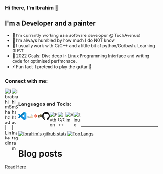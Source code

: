 ### Hi there, I'm Ibrahim 👋

## I'm a Developer and a painter
- 🔭 I’m currently working as a software developer @ TechAvenue!
- 🌱 I’m always humbled by how much I do NOT know
- 👯 I usually work with C/C++ and a little bit of python/Go/bash. Learning RUST.
- 🥅 2022 Goals: Dive deep in Linux Programming Interface and writing code for optimised perfmonace.
- ⚡ Fun fact: I pretend to play the guitar 🤣

### Connect with me:

[<img align="left" alt="IbrahimShahzad | LinkedIn" width="22px" src="https://cdn.jsdelivr.net/npm/simple-icons@v3/icons/linkedin.svg" />][linkedin]
[<img align="left" alt="IbrahimShahzad | Instagram" width="22px" src="https://cdn.jsdelivr.net/npm/simple-icons@v3/icons/instagram.svg" />][instagram]

<br />

### Languages and Tools:

<img align="left" alt="Visual Studio Code" width="26px" src="https://raw.githubusercontent.com/github/explore/80688e429a7d4ef2fca1e82350fe8e3517d3494d/topics/visual-studio-code/visual-studio-code.png" />
<img align="left" alt="MySQL" width="26px" src="https://raw.githubusercontent.com/github/explore/80688e429a7d4ef2fca1e82350fe8e3517d3494d/topics/mysql/mysql.png" />
<img align="left" alt="Git" width="26px" src="https://raw.githubusercontent.com/github/explore/80688e429a7d4ef2fca1e82350fe8e3517d3494d/topics/git/git.png" />
<img align="left" alt="GitHub" width="26px" src="https://raw.githubusercontent.com/github/explore/78df643247d429f6cc873026c0622819ad797942/topics/github/github.png" />
<img align="left" alt="Python" width="26px" src="https://image.flaticon.com/icons/png/512/919/919852.png" />
<img align="left" alt="C/C++" width="26px" src="https://user-images.githubusercontent.com/42747200/46140125-da084900-c26d-11e8-8ea7-c45ae6306309.png" />
<img align="left" alt="Vim" width="26px" src="https://github.com/jasonlong/vim-replacement-icon/blob/master/vim.png" />
<img align="left" alt="Linux" width="26px" src="https://image.flaticon.com/icons/svg/25/25719.svg" />

<br />
<br />

[instagram]: https://instagram.com/callmeibi
[linkedin]: https://linkedin.com/in/ibrahim-shahzad-71305773/

---


[![Ibrahim's github stats](https://github-readme-stats.vercel.app/api?username=IbrahimShahzad&theme=gotham&show_icons=true&count_private=true)](https://github.com/IbrahimShahzad)
[![Top Langs](https://github-readme-stats.vercel.app/api/top-langs/?username=IbrahimShahzad&theme=gotham&show_icons=true&layout=compact)](https://github.com/IbrahimShahzad)

# Blog posts
Read [Here](https://ibrahimshahzad.github.io/blog)
<!-- BLOG-POST-LIST:START -->
<!-- BLOG-POST-LIST:END -->
